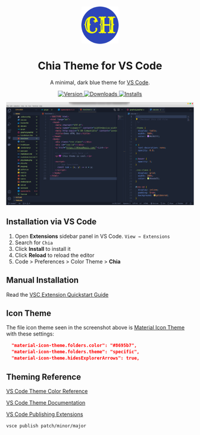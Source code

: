 <p align="center">
  <img alt="Chia Logo" src="https://github.com/arviinmo/Chia-vscode/blob/cf1f6391a450fd5a159342fa8f66a5dcdf7c920f/images/logo.png" width="100" />
</p>
<h1 align="center">
  Chia Theme for VS Code
</h1>
<p align="center">
  A minimal, dark blue theme for <a href="https://chiatheme.netlify.com/">VS Code</a>.
</p>
<p align="center">
  <a href="https://marketplace.visualstudio.com/items?itemName=Arvinmo.chia-vscode">
    <img alt="Version" src="https://vsmarketplacebadge.apphb.com/version/Arvinmo.chia-vscode.svg" />
  </a>
  <a href="https://marketplace.visualstudio.com/items?itemName=Arvinmo.chia-vscode">
    <img alt="Downloads" src="https://vsmarketplacebadge.apphb.com/downloads/Arvinmo.chia-vscode.svg" />
  </a>
  <a href="https://marketplace.visualstudio.com/items?itemName=Arvinmo.chia-vscode">
    <img alt="Installs" src="https://vsmarketplacebadge.apphb.com/installs/Arvinmo.chia-vscode.svg" />
  </a>
</p>

![demo](https://github.com/arviinmo/Chia-vscode/blob/cf1f6391a450fd5a159342fa8f66a5dcdf7c920f/images/screenshot.png)

## Installation via VS Code

1. Open **Extensions** sidebar panel in VS Code. `View → Extensions`
2. Search for `Chia`
3. Click **Install** to install it
4. Click **Reload** to reload the editor
5. Code > Preferences > Color Theme > **Chia**

## Manual Installation

Read the [VSC Extension Quickstart Guide](https://github.com/bchiang7/halcyon-vscode/blob/master/vsc-extension-quickstart.md)

## Icon Theme

The file icon theme seen in the screenshot above is [Material Icon Theme](https://marketplace.visualstudio.com/items?itemName=PKief.material-icon-theme) with these settings:

```json
  "material-icon-theme.folders.color": "#8695b7",
  "material-icon-theme.folders.theme": "specific",
  "material-icon-theme.hidesExplorerArrows": true,
```

## Theming Reference

[VS Code Theme Color Reference](https://code.visualstudio.com/docs/getstarted/theme-color-reference)

[VS Code Theme Documentation](https://code.visualstudio.com/docs/extensions/themes-snippets-colorizers)

[VS Code Publishing Extensions](https://code.visualstudio.com/docs/extensions/publish-extension)

```bash
vsce publish patch/minor/major
```

